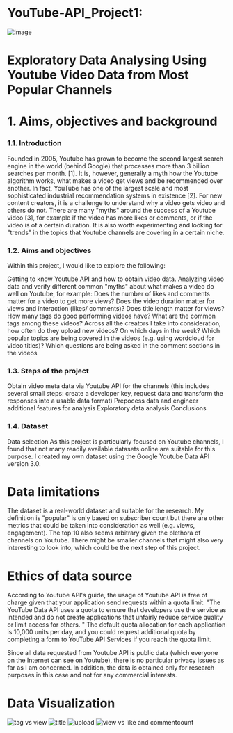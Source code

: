 # YouTube-API_Project1:
![image](https://github.com/Poojamotekar/YouTube-API_Project1-/assets/66488693/f9350f21-0f1a-4da6-82b0-37742f2064b6)

# Exploratory Data Analysing Using Youtube Video Data from Most Popular Channels
# 1. Aims, objectives and background
### 1.1. Introduction
Founded in 2005, Youtube has grown to become the second largest search engine in the world (behind Google) that processes more than 3 billion searches per month. [1]. It is, however, generally a myth how the Youtube algorithm works, what makes a video get views and be recommended over another. In fact, YouTube has one of the largest scale and most sophisticated industrial recommendation systems in existence [2]. For new content creators, it is a challenge to understand why a video gets video and others do not. There are many "myths" around the success of a Youtube video [3], for example if the video has more likes or comments, or if the video is of a certain duration. It is also worth experimenting and looking for "trends" in the topics that Youtube channels are covering in a certain niche.

### 1.2. Aims and objectives
Within this project, I would like to explore the following:

Getting to know Youtube API and how to obtain video data.
Analyzing video data and verify different common "myths" about what makes a video do well on Youtube, for example:
Does the number of likes and comments matter for a video to get more views?
Does the video duration matter for views and interaction (likes/ comments)?
Does title length matter for views?
How many tags do good performing videos have? What are the common tags among these videos?
Across all the creators I take into consideration, how often do they upload new videos? On which days in the week?
Which popular topics are being covered in the videos (e.g. using wordcloud for video titles)?
Which questions are being asked in the comment sections in the videos

### 1.3. Steps of the project
Obtain video meta data via Youtube API for the channels (this includes several small steps: create a developer key, request data and transform the responses into a usable data format)
Prepocess data and engineer additional features for analysis
Exploratory data analysis
Conclusions

### 1.4. Dataset
Data selection
As this project is particularly focused on Youtube channels, I found that not many readily available datasets online are suitable for this purpose. 
I created my own dataset using the Google Youtube Data API version 3.0.

# Data limitations
The dataset is a real-world dataset and suitable for the research. My definition is "popular" is only based on subscriber count but there are other metrics that could be taken into consideration as well (e.g. views, engagement). The top 10 also seems arbitrary given the plethora of channels on Youtube. There might be smaller channels that might also very interesting to look into, which could be the next step of this project.

# Ethics of data source
According to Youtube API's guide, the usage of Youtube API is free of charge given that your application send requests within a quota limit. "The YouTube Data API uses a quota to ensure that developers use the service as intended and do not create applications that unfairly reduce service quality or limit access for others. " The default quota allocation for each application is 10,000 units per day, and you could request additional quota by completing a form to YouTube API Services if you reach the quota limit.

Since all data requested from Youtube API is public data (which everyone on the Internet can see on Youtube), there is no particular privacy issues as far as I am concerned. In addition, the data is obtained only for research purposes in this case and not for any commercial interests.

# Data Visualization
![tag vs view](https://github.com/Poojamotekar/YouTube-API_Project1-/assets/66488693/bb4dde59-85bf-4d87-b8a2-5341a64cfeca)
![title](https://github.com/Poojamotekar/YouTube-API_Project1-/assets/66488693/4ad43529-a89b-48ad-9301-de34856aa897)
![upload](https://github.com/Poojamotekar/YouTube-API_Project1-/assets/66488693/9428dd3e-a200-45e1-95fc-b845df571df0)
![view vs like and commentcount](https://github.com/Poojamotekar/YouTube-API_Project1-/assets/66488693/0d01d7c8-f0f2-47ce-b0e3-8317eb2d2c3b)




